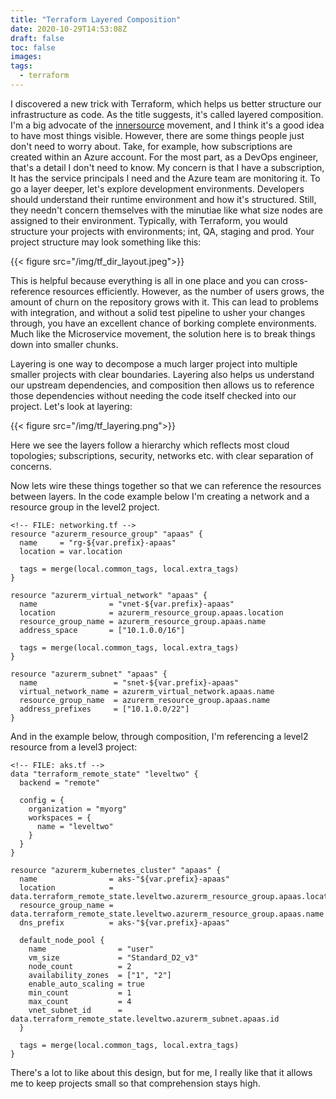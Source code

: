 ```yaml
---
title: "Terraform Layered Composition"
date: 2020-10-29T14:53:08Z
draft: false
toc: false
images:
tags:
  - terraform
---
```


I discovered a new trick with Terraform, which helps us better structure our infrastructure as code. As the title suggests, it's called layered composition. I'm a big advocate of the [innersource](https://innersourcecommons.org/) movement, and I think it's a good idea to have most things visible. However, there are some things people just don't need to worry about. Take, for example, how subscriptions are created within an Azure account. For the most part, as a DevOps engineer, that's a detail I don't need to know. My concern is that I have a subscription, It has the service principals I need and the Azure team are monitoring it. To go a layer deeper, let's explore development environments. Developers should understand their runtime environment and how it's structured. Still, they needn't concern themselves with the minutiae like what size nodes are assigned to their environment.
Typically, with Terraform, you would structure your projects with environments; int, QA, staging and prod. Your project structure may look something like this:

{{< figure src="/img/tf_dir_layout.jpeg">}}

This is helpful because everything is all in one place and you can cross-reference resources efficiently. However, as the number of users grows, the amount of churn on the repository grows with it. This can lead to problems with integration, and without a solid test pipeline to usher your changes through, you have an excellent chance of borking complete environments. Much like the Microservice movement, the solution here is to break things down into smaller chunks.

Layering is one way to decompose a much larger project into multiple smaller projects with clear boundaries. Layering also helps us understand our upstream dependencies, and composition then allows us to reference those dependencies without needing the code itself checked into our project. Let's look at layering:

{{< figure src="/img/tf_layering.png">}}

Here we see the layers follow a hierarchy which reflects most cloud topologies; subscriptions, security, networks etc. with clear separation of concerns.

Now lets wire these things together so that we can reference the resources between layers. In the code example below I'm creating a network and a resource group in the level2 project.

``` hcl
<!-- FILE: networking.tf -->
resource "azurerm_resource_group" "apaas" {
  name     = "rg-${var.prefix}-apaas"
  location = var.location
 
  tags = merge(local.common_tags, local.extra_tags)
}
 
resource "azurerm_virtual_network" "apaas" {
  name                = "vnet-${var.prefix}-apaas"
  location            = azurerm_resource_group.apaas.location
  resource_group_name = azurerm_resource_group.apaas.name
  address_space       = ["10.1.0.0/16"]
 
  tags = merge(local.common_tags, local.extra_tags)
}
 
resource "azurerm_subnet" "apaas" {
  name                 = "snet-${var.prefix}-apaas"
  virtual_network_name = azurerm_virtual_network.apaas.name
  resource_group_name  = azurerm_resource_group.apaas.name
  address_prefixes     = ["10.1.0.0/22"]
}
```
And in the example below, through composition, I'm referencing a level2 resource from a level3 project:
``` hcl
<!-- FILE: aks.tf -->
data "terraform_remote_state" "leveltwo" {
  backend = "remote"
 
  config = {
    organization = "myorg"
    workspaces = {
      name = "leveltwo"
    }
  }
}
 
resource "azurerm_kubernetes_cluster" "apaas" {
  name                = aks-"${var.prefix}-apaas"
  location            = data.terraform_remote_state.leveltwo.azurerm_resource_group.apaas.location
  resource_group_name = data.terraform_remote_state.leveltwo.azurerm_resource_group.apaas.name
  dns_prefix          = aks-"${var.prefix}-apaas"
 
  default_node_pool {
    name                = "user"
    vm_size             = "Standard_D2_v3"
    node_count          = 2
    availability_zones  = ["1", "2"]
    enable_auto_scaling = true
    min_count           = 1
    max_count           = 4
    vnet_subnet_id      = data.terraform_remote_state.leveltwo.azurerm_subnet.apaas.id
  }
 
  tags = merge(local.common_tags, local.extra_tags)
}
```
There's a lot to like about this design, but for me, I really like that it allows me to keep projects small so that comprehension stays high.